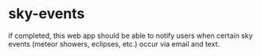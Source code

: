 # sky-events
if completed, this web app should be able to notify users when certain sky events (meteor showers, eclipses, etc.) occur via email and text.
